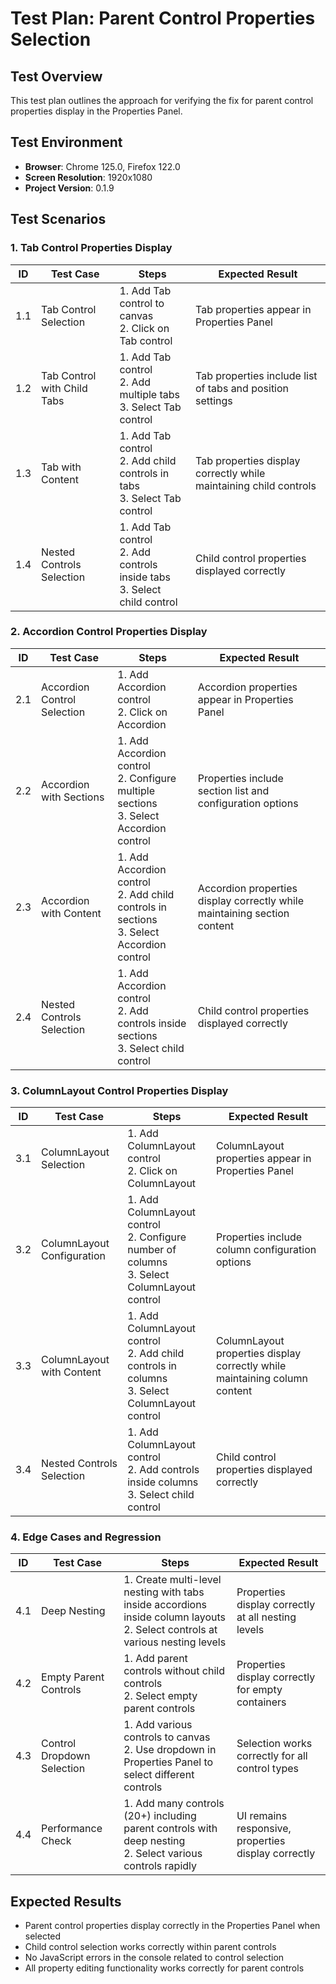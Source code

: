# Test Plan: Parent Control Properties Selection

## Test Overview
This test plan outlines the approach for verifying the fix for parent control properties display in the Properties Panel.

## Test Environment
- **Browser**: Chrome 125.0, Firefox 122.0
- **Screen Resolution**: 1920x1080
- **Project Version**: 0.1.9

## Test Scenarios

### 1. Tab Control Properties Display

| ID | Test Case | Steps | Expected Result |
|----|-----------|-------|----------------|
| 1.1 | Tab Control Selection | 1. Add Tab control to canvas<br>2. Click on Tab control | Tab properties appear in Properties Panel |
| 1.2 | Tab Control with Child Tabs | 1. Add Tab control<br>2. Add multiple tabs<br>3. Select Tab control | Tab properties include list of tabs and position settings |
| 1.3 | Tab with Content | 1. Add Tab control<br>2. Add child controls in tabs<br>3. Select Tab control | Tab properties display correctly while maintaining child controls |
| 1.4 | Nested Controls Selection | 1. Add Tab control<br>2. Add controls inside tabs<br>3. Select child control | Child control properties displayed correctly |

### 2. Accordion Control Properties Display

| ID | Test Case | Steps | Expected Result |
|----|-----------|-------|----------------|
| 2.1 | Accordion Control Selection | 1. Add Accordion control<br>2. Click on Accordion | Accordion properties appear in Properties Panel |
| 2.2 | Accordion with Sections | 1. Add Accordion control<br>2. Configure multiple sections<br>3. Select Accordion control | Properties include section list and configuration options |
| 2.3 | Accordion with Content | 1. Add Accordion control<br>2. Add child controls in sections<br>3. Select Accordion control | Accordion properties display correctly while maintaining section content |
| 2.4 | Nested Controls Selection | 1. Add Accordion control<br>2. Add controls inside sections<br>3. Select child control | Child control properties displayed correctly |

### 3. ColumnLayout Control Properties Display

| ID | Test Case | Steps | Expected Result |
|----|-----------|-------|----------------|
| 3.1 | ColumnLayout Selection | 1. Add ColumnLayout control<br>2. Click on ColumnLayout | ColumnLayout properties appear in Properties Panel |
| 3.2 | ColumnLayout Configuration | 1. Add ColumnLayout control<br>2. Configure number of columns<br>3. Select ColumnLayout control | Properties include column configuration options |
| 3.3 | ColumnLayout with Content | 1. Add ColumnLayout control<br>2. Add child controls in columns<br>3. Select ColumnLayout control | ColumnLayout properties display correctly while maintaining column content |
| 3.4 | Nested Controls Selection | 1. Add ColumnLayout control<br>2. Add controls inside columns<br>3. Select child control | Child control properties displayed correctly |

### 4. Edge Cases and Regression

| ID | Test Case | Steps | Expected Result |
|----|-----------|-------|----------------|
| 4.1 | Deep Nesting | 1. Create multi-level nesting with tabs inside accordions inside column layouts<br>2. Select controls at various nesting levels | Properties display correctly at all nesting levels |
| 4.2 | Empty Parent Controls | 1. Add parent controls without child controls<br>2. Select empty parent controls | Properties display correctly for empty containers |
| 4.3 | Control Dropdown Selection | 1. Add various controls to canvas<br>2. Use dropdown in Properties Panel to select different controls | Selection works correctly for all control types |
| 4.4 | Performance Check | 1. Add many controls (20+) including parent controls with deep nesting<br>2. Select various controls rapidly | UI remains responsive, properties display correctly |

## Expected Results
- Parent control properties display correctly in the Properties Panel when selected
- Child control selection works correctly within parent controls
- No JavaScript errors in the console related to control selection
- All property editing functionality works correctly for parent controls
